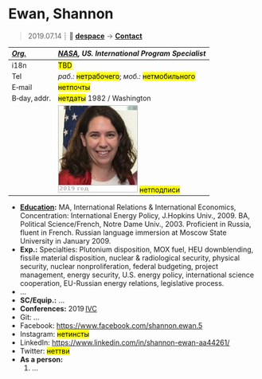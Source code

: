 # Ewan, Shannon
> 2019.07.14 ┊ **🚀 [despace](index.md)** → **[Contact](contact.md)**

|*[Org.](contact.md)*|*[NASA](zz_nasa.md), US. International Program Specialist*|
|:--|:--|
|i18n| <mark>TBD</mark> |
|Tel|*раб.:* <mark>нетрабочего</mark>; *моб.:* <mark>нетмобильного</mark> |
|E‑mail| <mark>нетпочты</mark> |
|B‑day, addr.| <mark>нетдаты</mark> 1982 / Washington |
|| ![](f/contact/e/ewan_001_photo.jpg) <mark>нетподписи</mark> |

   - **[Education](edu.md):** MA, International Relations & International Economics, Concentration: International Energy Policy, J.Hopkins Univ., 2009. BA, Political Science/French, Notre Dame Univ., 2003. Proficient in Russia, fluent in French. Russian language immersion at Moscow State University in January 2009.
   - **Exp.:** Specialties: Plutonium disposition, MOX fuel, HEU downblending, fissile material disposition, nuclear & radiological security, physical security, nuclear nonproliferation, federal budgeting, project management, energy security, U.S. energy policy, international science cooperation, EU-Russian energy relations, legislative process.
   - …
   - **SC/Equip.:** …
   - **Conferences:** 2019 [IVC](ivc_2019.md)
   - Git: …
   - Facebook: <https://www.facebook.com/shannon.ewan.5>
   - Instagram: <mark>нетинсты</mark>
   - LinkedIn: <https://www.linkedin.com/in/shannon-ewan-aa44261/>
   - Twitter: <mark>неттви</mark>
   - **As a person:**
      1. …
